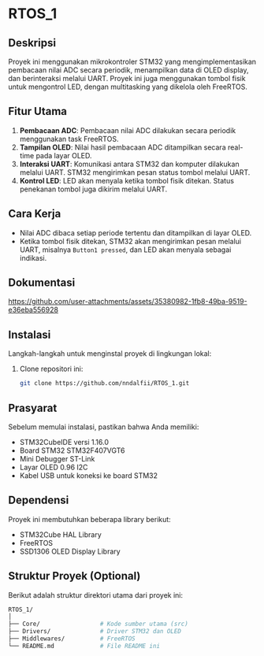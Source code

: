 # RTOS_1
## Deskripsi
Proyek ini menggunakan mikrokontroler STM32 yang mengimplementasikan pembacaan nilai ADC secara periodik, menampilkan data di OLED display, dan berinteraksi melalui UART. Proyek ini juga menggunakan tombol fisik untuk mengontrol LED, dengan multitasking yang dikelola oleh FreeRTOS.

## Fitur Utama
1. **Pembacaan ADC**: Pembacaan nilai ADC dilakukan secara periodik menggunakan task FreeRTOS.
2. **Tampilan OLED**: Nilai hasil pembacaan ADC ditampilkan secara real-time pada layar OLED.
3. **Interaksi UART**: Komunikasi antara STM32 dan komputer dilakukan melalui UART. STM32 mengirimkan pesan status tombol melalui UART.
4. **Kontrol LED**: LED akan menyala ketika tombol fisik ditekan. Status penekanan tombol juga dikirim melalui UART.

## Cara Kerja
- Nilai ADC dibaca setiap periode tertentu dan ditampilkan di layar OLED.
- Ketika tombol fisik ditekan, STM32 akan mengirimkan pesan melalui UART, misalnya `Button1 pressed`, dan LED akan menyala sebagai indikasi.

## Dokumentasi


https://github.com/user-attachments/assets/35380982-1fb8-49ba-9519-e36eba556928


  
## Instalasi

Langkah-langkah untuk menginstal proyek di lingkungan lokal:

1. Clone repositori ini:
   ```bash
   git clone https://github.com/nndalfii/RTOS_1.git


## Prasyarat
Sebelum memulai instalasi, pastikan bahwa Anda memiliki:
- STM32CubeIDE versi 1.16.0
- Board STM32 STM32F407VGT6
- Mini Debugger ST-Link
- Layar OLED 0.96 I2C
- Kabel USB untuk koneksi ke board STM32

## Dependensi
Proyek ini membutuhkan beberapa library berikut:
- STM32Cube HAL Library
- FreeRTOS
- SSD1306 OLED Display Library

## Struktur Proyek (Optional)
Berikut adalah struktur direktori utama dari proyek ini:
```bash
RTOS_1/
│
├── Core/                 # Kode sumber utama (src)
├── Drivers/              # Driver STM32 dan OLED
├── Middlewares/          # FreeRTOS
└── README.md             # File README ini

